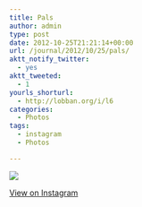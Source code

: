 ```yaml
---
title: Pals
author: admin
type: post
date: 2012-10-25T21:21:14+00:00
url: /journal/2012/10/25/pals/
aktt_notify_twitter:
  - yes
aktt_tweeted:
  - 1
yourls_shorturl:
  - http://lobban.org/i/l6
categories:
  - Photos
tags:
  - instagram
  - Photos

---
```

![][1]

[View on Instagram][2]

 [1]: http://lobban.org/wp-content/uploads/HLIC/f1f34a86c4e6738108a03f3d1c1c9698.jpg
 [2]: http://instagr.am/p/ROF08Dqlr3/